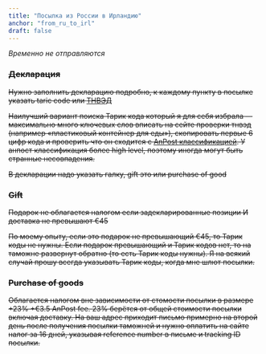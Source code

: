 ```yaml
---
title: "Посылка из России в Ирландию"
anchor: "from_ru_to_irl"
draft: false
---
```


_Временно не отправляются_

### ~~Декларация~~

~~Нужно заполнить декларацию подробно, к каждому пункту в посылке указать taric code или [ТНВЭД](https://tnved.info)~~

~~Наилучший вариант поиска Тарик кода который я для себя избрала — максимально много ключевых слов вписать на сейте проверки тнвэд (например «пластиковый контейнер для еды»), скопировать первые 6 цифр кода и проверить что он сходится с [AnPost классификацией](https://www.anpost.com/Commerce/Parcel-Solutions/International-Parcels/Find-a-TARIC-Commodity-code). У анпост классификация более high level, поэтому иногда могут быть странные несовпадения.~~

~~В декларации надо указать галку, gift это или purchase of good~~

### ~~Gift~~
~~Подарок не облагается налогом если задекларированные позиции И доставка не превышают €45~~

~~По моему опыту, если это подарок не превышающий €45, то Тарик коды не нужны. Если подарок превышающий и Тарик кодов нет, то на таможне развернут обратно (то есть Тарик коды нужны). Я на всякий случай прошу всегда указывать Тарик коды, когда мне шлют посылки.~~

### ~~Purchase of goods~~
~~Облагается налогом вне зависимости от стомости посылки в размере +23% +€3.5 AnPost fee. 23% берётся от общей стоимости посылки включая доставку. На ваш адрес приходит письмо примерно на второй день после получения посылки таможней и нужно оплатить на сайте налог за 16 дней, указывая reference number в письме и tracking ID посылки.~~

